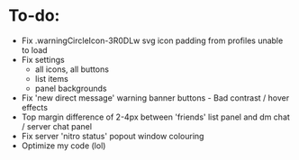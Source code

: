 # To-do:

- Fix .warningCircleIcon-3R0DLw svg icon padding from profiles unable to load
- Fix settings
  - all icons, all buttons
  - list items
  - panel backgrounds
- Fix 'new direct message' warning banner buttons - Bad contrast / hover effects
- Top margin difference of 2-4px between 'friends' list panel and dm chat / server chat panel
- Fix server 'nitro status' popout window colouring
- Optimize my code (lol)
